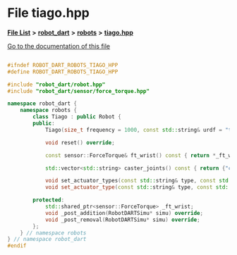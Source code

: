 

# File tiago.hpp

[**File List**](files.md) **>** [**robot\_dart**](dir_166284c5f0440000a6384365f2a45567.md) **>** [**robots**](dir_087fbdcd93b501a5d3f98df93e9f8cc4.md) **>** [**tiago.hpp**](tiago_8hpp.md)

[Go to the documentation of this file](tiago_8hpp.md)

```C++

#ifndef ROBOT_DART_ROBOTS_TIAGO_HPP
#define ROBOT_DART_ROBOTS_TIAGO_HPP

#include "robot_dart/robot.hpp"
#include "robot_dart/sensor/force_torque.hpp"

namespace robot_dart {
    namespace robots {
        class Tiago : public Robot {
        public:
            Tiago(size_t frequency = 1000, const std::string& urdf = "tiago/tiago_steel.urdf", const std::vector<std::pair<std::string, std::string>>& packages = {{"tiago_description", "tiago/tiago_description"}});

            void reset() override;

            const sensor::ForceTorque& ft_wrist() const { return *_ft_wrist; }

            std::vector<std::string> caster_joints() const { return {"caster_back_left_2_joint", "caster_back_left_1_joint", "caster_back_right_2_joint", "caster_back_right_1_joint", "caster_front_left_2_joint", "caster_front_left_1_joint", "caster_front_right_2_joint", "caster_front_right_1_joint"}; }

            void set_actuator_types(const std::string& type, const std::vector<std::string>& joint_names = {}, bool override_mimic = false, bool override_base = false, bool override_caster = false);
            void set_actuator_type(const std::string& type, const std::string& joint_name, bool override_mimic = false, bool override_base = false, bool override_caster = false);

        protected:
            std::shared_ptr<sensor::ForceTorque> _ft_wrist;
            void _post_addition(RobotDARTSimu* simu) override;
            void _post_removal(RobotDARTSimu* simu) override;
        };
    } // namespace robots
} // namespace robot_dart
#endif

```

